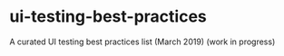 # ui-testing-best-practices
A curated UI testing best practices list (March 2019) (work in progress)
